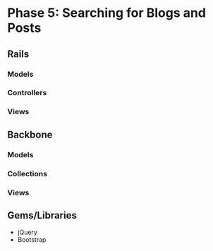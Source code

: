 # Phase 5: Searching for Blogs and Posts

## Rails
### Models

### Controllers

### Views

## Backbone
### Models

### Collections

### Views

## Gems/Libraries
* jQuery
* Bootstrap
